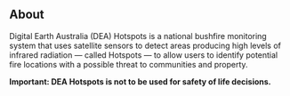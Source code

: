 ## About

Digital Earth Australia (DEA) Hotspots is a national bushfire monitoring system that uses satellite sensors to detect areas producing high levels of infrared radiation — called Hotspots — to allow users to identify potential fire locations with a possible threat to communities and property.

**Important: DEA Hotspots is not to be used for safety of life decisions.**

